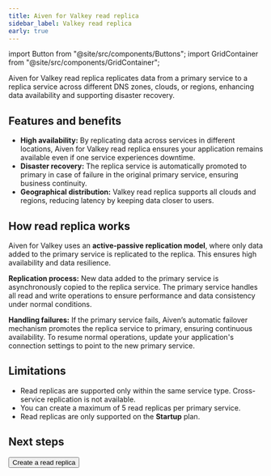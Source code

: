 ```yaml
---
title: Aiven for Valkey read replica
sidebar_label: Valkey read replica
early: true
---
```


import Button from "@site/src/components/Buttons";
import GridContainer from "@site/src/components/GridContainer";

Aiven for Valkey read replica replicates data from a primary service to a replica service across different DNS zones, clouds, or regions, enhancing data availability and supporting disaster recovery.

## Features and benefits

- **High availability:** By replicating data across services in different locations,
  Aiven for Valkey read replica ensures your application remains available even if one
  service experiences downtime.
- **Disaster recovery:** The replica service is automatically promoted to primary in
  case of failure in the original primary service, ensuring business continuity.
- **Geographical distribution:** Valkey read replica supports all clouds and regions,
  reducing latency by keeping data closer to users.

## How read replica works

Aiven for Valkey uses an **active-passive replication model**, where only data added to
the primary service is replicated to the replica. This ensures high availability and
data resilience.

**Replication process:**
New data added to the primary service is asynchronously copied to the replica service.
The primary service handles all read and write operations to ensure performance and
data consistency under normal conditions.

**Handling failures:**
 If the primary service fails, Aiven’s automatic failover mechanism promotes the
 replica service to primary, ensuring continuous availability. To resume normal
 operations, update your application's connection settings to point to the new
 primary service.

## Limitations

- Read replicas are supported only within the same service type. Cross-service
  replication is not available.
- You can create a maximum of 5 read replicas per primary service.
- Read replicas are only supported on the **Startup** plan.

## Next steps

<Button to="/docs/products/valkey/howto/create-valkey-read-replica">Create a read replica</Button>
